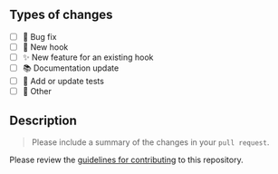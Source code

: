 ## Types of changes

- [ ] 🐛 Bug fix
- [ ] 🦯 New hook
- [ ] ✨ New feature for an existing hook
- [ ] 📚 Documentation update
- [ ] 🧪 Add or update tests
- [ ] 🧰 Other

## Description

> Please include a summary of the changes in your `pull request`.

Please review the [guidelines for contributing](CONTRIBUTING.md) to this repository.